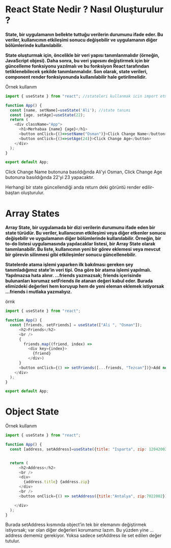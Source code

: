 <h1>React State Nedir ? Nasıl Oluşturulur ?</h1>

<strong>State, bir uygulamanın bellekte tuttuğu verilerin durumunu ifade eder. Bu veriler, kullanıcının etkileşimi sonucu değişebilir ve uygulamanın diğer bölümlerinde kullanılabilir.

State oluşturmak için, öncelikle bir veri yapısı tanımlanmalıdır (örneğin, JavaScript objesi). Daha sonra, bu veri yapısını değiştirmek için bir güncelleme fonksiyonu yazılmalı ve bu fonksiyon React tarafından tetiklenebilecek şekilde tanımlanmalıdır. Son olarak, state verileri, component render fonksiyonunda kullanılabilir hale getirilmelidir.</strong>


Örnek kullanım

```js
import { useState } from "react"; //stateleri kullanmak icin import etmeliyiz.

function App() {
  const [name, setName]=useState('Ali'); //state tanımı
  const [age, setAge]=useState(22);
  return (
    <div className="App">
      <h1>Merhabaa {name} {age}</h1>
      <button onClick={()=>setName("Osman")}>Click Change Name</button>
      <button onClick={()=>setAge(24)}>Click Change Age</button>
    </div>
  );
}

export default App;

```

Click Change Name butonuna basıldığında Ali'yi Osman, Click Change Age butonuna basıldığında 22'yi 23 yapacaktır.

Herhangi bir state güncellendiği anda return deki görüntü render edilir-baştan oluşturulur.

<h1>Array States </h1>

<strong>Array State, bir uygulamada bir dizi verilerin durumunu ifade eden bir state türüdür. Bu veriler, kullanıcının etkileşimi veya diğer etkenler sonucu değişebilir ve uygulamanın diğer bölümlerinde kullanılabilir. Örneğin, bir to-do listesi uygulamasında yapılacaklar listesi, bir Array State olarak tanımlanabilir. Bu liste, kullanıcının yeni bir görev eklemesi veya mevcut bir görevin silinmesi gibi etkileşimler sonucu güncellenebilir.

Statelerde atama işlemi yaparken ilk bakılması gereken şey tanımladığımız state’in veri tipi. Ona göre bir atama işlemi yapılmalı. Yapılmazsa hata alınır.
…friends yazmazsak; friends içerisinde bulunanları korumaz setFriends ile atanan değeri kabul eder. Burada elimizdeki değerleri hem koruyup hem de yeni eleman eklemek istiyorsak …friends i mutlaka yazmalıyız.</strong>

örnk
```js
import { useState } from "react";

function App() {
  const [friends, setFriends] = useState(["Ali ", "Osman"]);
      <h2>Friends</h2>
      <br />
      {
        friends.map((friend, index) =>
          <div key={index}>
            {friend}
          </div>)
      }
      <button onClick={() => setFriends([...friends, "Tezcan"])}>Add new frend</button> 
    </div>
  );
}

export default App;

```


<h1>Object State</h1>

Örnek kullanım

```js
import { useState } from "react";

function App() {
  const [address, setAddress]=useState({title: "Isparta", zip: 12042002});


  return (
      <h2>Address</h2>
      <br />
      <div>
        {address.title} {address.zip}
      </div>
      <br />
      <button onClick={() => setAddress({title:"Antalya", zip:7022002})}>set address</button> 

    </div>
  );
}
```
Burada setAddress kısmında object’in tek bir elemanını değiştirmek istiyorsak; var olan diğer değerleri korumamız lazım. Bu yüzden yine …address dememiz gerekiyor. Yoksa sadece setAddress ile set edilen değer tutulur.